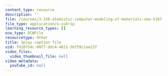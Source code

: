 ```yaml
---
content_type: resource
description: ''
file: /courses/3-320-atomistic-computer-modeling-of-materials-sma-5107-spring-2005/fd10754c00f7ddc446115bf59c1ae137_SbtqjZk80Qc.srt
file_type: application/x-subrip
learning_resource_types: []
ocw_type: OCWFile
resourcetype: Other
title: 3play caption file
uid: fd10754c-00f7-ddc4-4611-5bf59c1ae137
video_files:
  video_thumbnail_file: null
video_metadata:
  youtube_id: null
---
```

